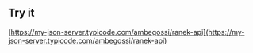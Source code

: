 ## Try it

[https://my-json-server.typicode.com/ambegossi/ranek-api](https://my-json-server.typicode.com/ambegossi/ranek-api)
